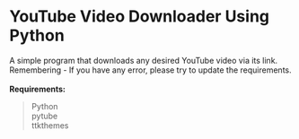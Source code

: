 # YouTube Video Downloader Using Python<br/>
A simple program that downloads any desired YouTube video via its link.<br/>
Remembering - If you have any error, please try to update the requirements.<br/><br/>
__Requirements:__
> Python<br/>
> pytube<br/>
> ttkthemes
